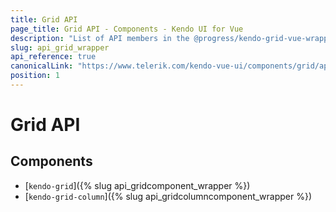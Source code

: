 ```yaml
---
title: Grid API
page_title: Grid API - Components - Kendo UI for Vue
description: "List of API members in the @progress/kendo-grid-vue-wrapper package, part of Kendo UI for Vue."
slug: api_grid_wrapper
api_reference: true
canonicalLink: "https://www.telerik.com/kendo-vue-ui/components/grid/api/"
position: 1
---
```


# Grid API

## Components

* [`kendo-grid`]({% slug api_gridcomponent_wrapper %})
* [`kendo-grid-column`]({% slug api_gridcolumncomponent_wrapper %})